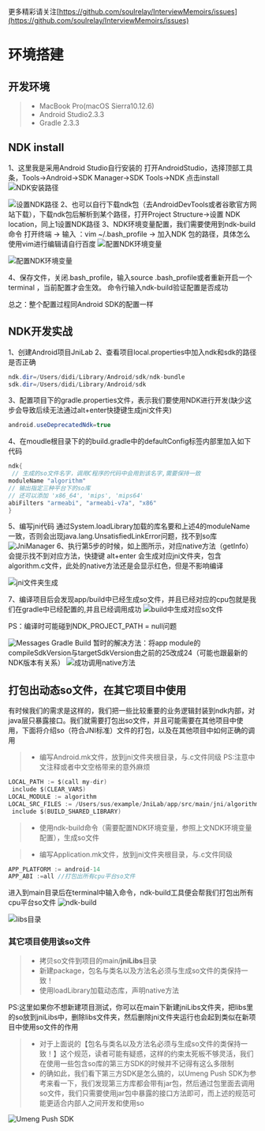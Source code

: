 更多精彩请关注[https://github.com/soulrelay/InterviewMemoirs/issues](https://github.com/soulrelay/InterviewMemoirs/issues)
# 环境搭建
## 开发环境
>* MacBook Pro(macOS Sierra10.12.6)
>* Android Studio2.3.3
>* Gradle 2.3.3
## NDK install
1、这里我是采用Android Studio自行安装的
打开AndroidStudio，选择顶部工具条，Tools->Android->SDK Manager->SDK Tools->NDK 点击install
![NDK安装路径](http://upload-images.jianshu.io/upload_images/1814304-c319d861eba7dd78.png?imageMogr2/auto-orient/strip%7CimageView2/2/w/1240)

![设置NDK路径](http://upload-images.jianshu.io/upload_images/1814304-e82eb5b296e03cef.png?imageMogr2/auto-orient/strip%7CimageView2/2/w/1240)
2、也可以自行下载ndk包（去AndroidDevTools或者谷歌官方网站下载），下载ndk包后解析到某个路径，打开Project Structure->设置 NDK location，同上1设置NDK路径
3、NDK环境变量配置，我们需要使用到ndk-build命令
打开终端 -> 输入 ：vim ~/.bash_profile -> 加入NDK 包的路径，具体怎么使用vim进行编辑请自行百度
![配置NDK环境变量](http://upload-images.jianshu.io/upload_images/1814304-6d44f903f6c4ba87.png?imageMogr2/auto-orient/strip%7CimageView2/2/w/1240)

![配置NDK环境变量](http://upload-images.jianshu.io/upload_images/1814304-243b593ae661aeff.png?imageMogr2/auto-orient/strip%7CimageView2/2/w/1240)

4、保存文件，关闭.bash_profile，输入source .bash_profile或者重新开启一个terminal ，当前配置才会生效。 命令行输入ndk-build验证配置是否成功

总之：整个配置过程同Android SDK的配置一样

## NDK开发实战
1、创建Android项目JniLab
2、查看项目local.properties中加入ndk和sdk的路径是否正确
``` java
ndk.dir=/Users/didi/Library/Android/sdk/ndk-bundle
sdk.dir=/Users/didi/Library/Android/sdk
```
3、配置项目下的gradle.properties文件，表示我们要使用NDK进行开发(缺少这步会导致后续无法通过alt+enter快捷键生成jni文件夹)
```java
android.useDeprecatedNdk=true
```
4、在moudle根目录下的的build.gradle中的defaultConfig标签内部里加入如下代码
```java
ndk{    
 // 生成的so文件名字，调用C程序的代码中会用到该名字,需要保持一致    
moduleName "algorithm"     
// 输出指定三种平台下的so库
// 还可以添加 'x86_64', 'mips', 'mips64'
abiFilters "armeabi", "armeabi-v7a", "x86" 
}

```
5、编写jni代码
通过System.loadLibrary加载的库名要和上述4的moduleName一致，否则会出现java.lang.UnsatisfiedLinkError问题，找不到so库
![JniManager](http://upload-images.jianshu.io/upload_images/1814304-02d78faa0b73af3b.png?imageMogr2/auto-orient/strip%7CimageView2/2/w/1240)
6、执行第5步的时候，如上图所示，对应native方法（getInfo）会提示找不到对应方法，快捷键 alt+enter 会生成对应jni文件夹，包含algorithm.c文件，此处的native方法还是会显示红色，但是不影响编译

![jni文件夹生成](http://upload-images.jianshu.io/upload_images/1814304-540912a349ea375f.png?imageMogr2/auto-orient/strip%7CimageView2/2/w/1240)

7、编译项目后会发现app/build中已经生成so文件，并且已经对应的cpu包就是我们在gradle中已经配置的,并且已经调用成功
![build中生成对应so文件](http://upload-images.jianshu.io/upload_images/1814304-9edf6fef9f874869.png?imageMogr2/auto-orient/strip%7CimageView2/2/w/1240)

PS：编译时可能碰到NDK_PROJECT_PATH = null问题

![Messages Gradle Build](http://upload-images.jianshu.io/upload_images/1814304-0c9285b2aa656d49.png?imageMogr2/auto-orient/strip%7CimageView2/2/w/1240)
暂时的解决方法：将app module的compileSdkVersion与targetSdkVersion由之前的25改成24（可能也跟最新的NDK版本有关系）
![成功调用native方法](http://upload-images.jianshu.io/upload_images/1814304-f5b254c6168ca723.jpg?imageMogr2/auto-orient/strip%7CimageView2/2/w/1240)

## 打包出动态so文件，在其它项目中使用
有时候我们的需求是这样的，我们把一些比较重要的业务逻辑封装到ndk内部，对java层只暴露接口。我们就需要打包出so文件，并且可能需要在其他项目中使用，下面将介绍so（符合JNI标准）文件的打包，以及在其他项目中如何正确的调用
>* 编写Android.mk文件，放到jni文件夹根目录，与.c文件同级
PS:注意中文注释或者中文空格带来的意外麻烦
```java
LOCAL_PATH := $(call my-dir)
 include $(CLEAR_VARS)
LOCAL_MODULE := algorithm
LOCAL_SRC_FILES := /Users/sus/example/JniLab/app/src/main/jni/algorithm.c
 include $(BUILD_SHARED_LIBRARY)
```

>* 使用ndk-build命令（需要配置NDK环境变量，参照上文NDK环境变量配置），生成so文件

>* 编写Application.mk文件，放到jni文件夹根目录，与.c文件同级
```java
APP_PLATFORM := android-14
APP_ABI :=all //打包出所有cpu平台so文件
```
进入到main目录后在terminal中输入命令，ndk-build工具便会帮我们打包出所有cpu平台so文件
![ndk-build](http://upload-images.jianshu.io/upload_images/1814304-f56a862e6e58fa61.png?imageMogr2/auto-orient/strip%7CimageView2/2/w/1240)

![libs目录](http://upload-images.jianshu.io/upload_images/1814304-c340ed34e5266040.png?imageMogr2/auto-orient/strip%7CimageView2/2/w/1240)
### 其它项目使用该so文件
>* 拷贝so文件到项目的main/**jniLibs**目录
>* 新建package，包名与类名以及方法名必须与生成so文件的类保持一致！
>* 使用loadLibrary加载动态库，声明native方法

PS:这里如果你不想新建项目测试，你可以在main下新建jniLibs文件夹，把libs里的so放到jniLibs中，删除libs文件夹，然后删除jni文件夹运行也会起到类似在新项目中使用so文件的作用
>* 对于上面说的【包名与类名以及方法名必须与生成so文件的类保持一致！】这个规范，读者可能有疑惑，这样的约束太死板不够灵活，我们在使用一些包含so库的第三方SDK的时候并不记得有这么多限制
>* 的确如此，我们看下第三方SDK是怎么搞的，以Umeng Push SDK为参考来看一下，我们发现第三方库都会带有jar包，然后通过包里面去调用so文件，我们只需要使用jar包中暴露的接口方法即可，而上述的规范可能更适合内部人之间开发和使用so

![Umeng Push SDK](http://upload-images.jianshu.io/upload_images/1814304-e69df73d576805c7.png?imageMogr2/auto-orient/strip%7CimageView2/2/w/1240)
